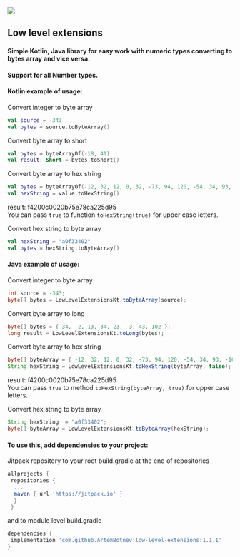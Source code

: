 [![](https://jitpack.io/v/ArtemBotnev/low-level-extensions.svg)](https://jitpack.io/#ArtemBotnev/low-level-extensions)

## Low level extensions
#### Simple Kotlin, Java library for easy work with numeric types converting to bytes array and vice versa.
#### Support for all Number types.
#### Kotlin example of usage:
Convert integer to byte array
```kotlin
val source = -343
val bytes = source.toByteArray()
```
Convert byte array to short
```kotlin
val bytes = byteArrayOf(-18, 41)
val result: Short = bytes.toShort()
```

Convert byte array to hex string
```kotlin
val bytes = byteArrayOf(-12, 32, 12, 0, 32, -73, 94, 120, -54, 34, 93, -107)
val hexString = value.toHexString()
```
result: f4200c0020b75e78ca225d95  
You can pass ```true``` to function ```toHexString(true)``` for upper case letters.

Convert hex string to byte array
```kotlin
val hexString = "a0f33402"
val bytes = hexString.toByteArray()
```

#### Java example of usage:
Convert integer to byte array
```java
int source = -343;
byte[] bytes = LowLevelExtensionsKt.toByteArray(source);
```
Convert byte array to long
```java
byte[] bytes = { 34, -2, 13, 34, 23, -3, 43, 102 };
long result = LowLevelExtensionsKt.toLong(bytes);
```
Convert byte array to hex string
```java
byte[] byteArray = { -12, 32, 12, 0, 32, -73, 94, 120, -54, 34, 93, -107 };
String hexString = LowLevelExtensionsKt.toHexString(byteArray, false);
```
result: f4200c0020b75e78ca225d95  
You can pass ```true``` to method ```toHexString(byteArray, true)``` for upper case letters.

Convert hex string to byte array
```java
String hexString  = "a0f33402";
byte[] byteArray = LowLevelExtensionsKt.toByteArray(hexString);
```

#### To use this, add dependensies to your project:
Jitpack repository to your root build.gradle at the end of repositories
```groovy
allprojects {
 repositories {
  ...
  maven { url 'https://jitpack.io' }
  }
 }
```
and to module level build.gradle
```groovy
dependencies {
 implementation 'com.github.ArtemBotnev:low-level-extensions:1.1.1'
}
```
